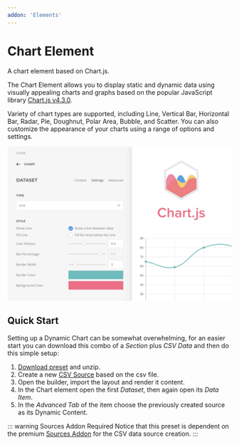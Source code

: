 ```yaml
---
addon: 'Elements'
---
```


# Chart Element

<span class="tm-lead">A chart element based on Chart.js.</span>

The Chart Element allows you to display static and dynamic data using visually appealing charts and graphs based on the popular JavaScript library [Chart.js v4.3.0](https://www.chartjs.org/docs/4.3.0/).

Variety of chart types are supported, including Line, Vertical Bar, Horizontal Bar, Radar, Pie, Doughnut, Polar Area, Bubble, and Scatter. You can also customize the appearance of your charts using a range of options and settings.

![Chart Element](./assets/chartjs-element.webp)

<!--@include: ../_partials/enable-addon.md-->

## Quick Start

Setting up a Dynamic Chart can be somewhat overwhelming, for an easier start you can download this combo of a _Section_ plus _CSV Data_ and then do this simple setup:

1. [Download preset](/presets/chart-element.zip) and unzip.
1. Create a new [CSV Source](/essentials-for-yootheme-pro/addons/sources/providers.html#csv) based on the csv file.
1. Open the builder, import the layout and render it content.
1. In the Chart element open the first _Dataset_, then again open its _Data Item_.
1. In the _Advanced Tab_ of the item choose the previously created source as its Dynamic Content.

::: warning Sources Addon Required
Notice that this preset is dependent on the premium [Sources Addon](/essentials-for-yootheme-pro/addons/sources/) for the CSV data source creation.
:::
